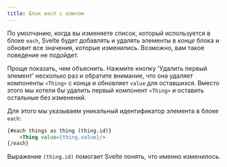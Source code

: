 ```yaml
---
title: Блок each с ключом
---
```


По умолчанию, когда вы изменяете список, который используется в блоке `each`, Svelte будет добавлять и удалять элементы в *конце* блока и обновит все значения, которые изменились. Возможно, вам такое поведение не подойдет.

Проще показать, чем объяснить. Нажмите кнопку 'Удалить первый элемент' несколько раз и обратите внимание, что она удаляет компоненты `<Thing>` с конца и обновляет `value` для оставшихся. Вместо этого мы хотели бы удалить первый компонент `<Thing>` и оставить остальные без изменений.

Для этого мы указываем уникальный идентификатор элемента в блоке `each`:

```html
{#each things as thing (thing.id)}
	<Thing value={thing.value}/>
{/each}
```

Выражение `(thing.id)` помогает Svelte понять, что именно изменилось.